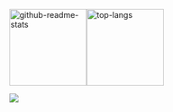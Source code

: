 <img height="137px" src="https://github-readme-stats.vercel.app/api?username=pcdd-group&count_private=true&include_all_commits=false&locale=en&cache_seconds=14400&hide_border=true&show_icons=true&line_height=21&hide_title=true" alt="github-readme-stats" /><img height="137px" src="https://github-readme-stats.vercel.app/api/top-langs/?username=pcdd-group&locale=en&cache_seconds=1800&hide_border=true&layout=compact&hide_title=true&card_width=0" 
alt="top-langs" />

![](https://komarev.com/ghpvc/?username=pcdd-group&abbreviated=true)

<!-- 
彩色渐变背景
<img height="137px" src="https://github-readme-stats.vercel.app/api?username=pcdd-group&count_private=true&include_all_commits=false&locale=en&cache_seconds=14400&hide_border=true&show_icons=true&line_height=21&bg_color=0,EC6C6C,FFD479,FFFC79,73FA79&theme=graywhite&hide_title=true" alt="github-readme-stats" /><img height="137px" src="https://github-readme-stats.vercel.app/api/top-langs/?username=pcdd-group&locale=en&cache_seconds=1800&hide_border=true&layout=compact&bg_color=0,73FA79,73FDFF,D783FF&theme=graywhite&hide_title=true&card_width=0" 
alt="top-langs" />
-->


